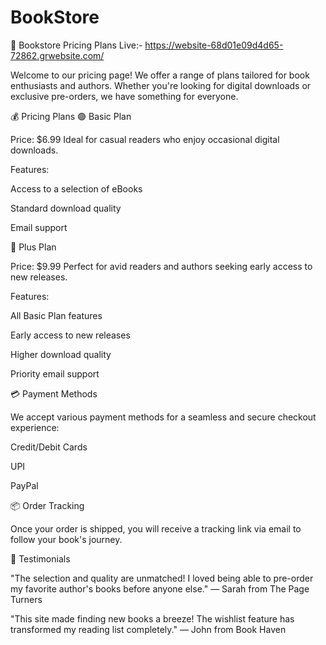 # BookStore
📘 Bookstore Pricing Plans
Live:- https://website-68d01e09d4d65-72862.grwebsite.com/

Welcome to our pricing page! We offer a range of plans tailored for book enthusiasts and authors. Whether you're looking for digital downloads or exclusive pre-orders, we have something for everyone.

💰 Pricing Plans
🟢 Basic Plan

Price: $6.99
Ideal for casual readers who enjoy occasional digital downloads.

Features:

Access to a selection of eBooks

Standard download quality

Email support

🔵 Plus Plan

Price: $9.99
Perfect for avid readers and authors seeking early access to new releases.

Features:

All Basic Plan features

Early access to new releases

Higher download quality

Priority email support

💳 Payment Methods

We accept various payment methods for a seamless and secure checkout experience:

Credit/Debit Cards

UPI

PayPal

📦 Order Tracking

Once your order is shipped, you will receive a tracking link via email to follow your book's journey.

📣 Testimonials

"The selection and quality are unmatched! I loved being able to pre-order my favorite author's books before anyone else."
— Sarah from The Page Turners

"This site made finding new books a breeze! The wishlist feature has transformed my reading list completely."
— John from Book Haven
